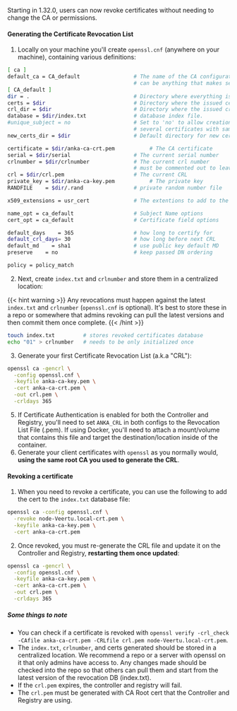 ---
---

Starting in 1.32.0, users can now revoke certificates without needing to change the CA or permissions.

#### Generating the Certificate Revocation List

1. Locally on your machine you'll create `openssl.cnf` (anywhere on your machine), containing various definitions:
  ```bash
  [ ca ]
  default_ca = CA_default                 # The name of the CA configuration to be used.
                                          # can be anything that makes sense to you.
  [ CA_default ]
  dir = .                                 # Directory where everything is kept
  certs = $dir                            # Directory where the issued certs are kept
  crl_dir = $dir                          # Directory where the issued crl are kept
  database = $dir/index.txt               # database index file.
  #unique_subject = no                    # Set to 'no' to allow creation of
                                          # several certificates with same subject.
  new_certs_dir = $dir                    # Default directory for new certs.

  certificate = $dir/anka-ca-crt.pem           # The CA certificate
  serial = $dir/serial                    # The current serial number
  crlnumber = $dir/crlnumber              # The current crl number
                                          # must be commented out to leave a V1 CRL
  crl = $dir/crl.pem                      # The current CRL
  private_key = $dir/anka-ca-key.pem           # The private key
  RANDFILE    = $dir/.rand                # private random number file

  x509_extensions = usr_cert              # The extentions to add to the cert

  name_opt = ca_default                   # Subject Name options
  cert_opt = ca_default                   # Certificate field options

  default_days    = 365                   # how long to certify for
  default_crl_days= 30                    # how long before next CRL
  default_md    = sha1                    # use public key default MD
  preserve    = no                        # keep passed DN ordering

  policy = policy_match
  ```

2. Next, create `index.txt` and `crlnumber` and store them in a centralized location:

{{< hint warning >}}
Any revocations must happen against the latest `index.txt` and `crlnumber` (`openssl.cnf` is optional). It's best to store these in a repo or somewhere that admins revoking can pull the latest versions and then commit them once complete.
{{< /hint >}}

  ```bash
  touch index.txt         # stores revoked certificates database
  echo "01" > crlnumber   # needs to be only initialized once
  ```

3. Generate your first Certificate Revocation List (a.k.a "CRL"):

  ```bash
  openssl ca -gencrl \
    -config openssl.cnf \
    -keyfile anka-ca-key.pem \
    -cert anka-ca-crt.pem \
    -out crl.pem \
    -crldays 365
  ```

5. If Certificate Authentication is enabled for both the Controller and Registry, you'll need to set `ANKA_CRL` in both configs to the Revocation List File (.pem). If using Docker, you'll need to attach a mount/volume that contains this file and target the destination/location inside of the container.
6. Generate your client certificates with `openssl` as you normally would, **using the same root CA you used to generate the CRL**.


#### Revoking a certificate

1. When you need to revoke a certificate, you can use the following to add the cert to the `index.txt` database file:

  ```bash
  openssl ca -config openssl.cnf \
    -revoke node-Veertu.local-crt.pem \
    -keyfile anka-ca-key.pem \
    -cert anka-ca-crt.pem
  ```

2. Once revoked, you must re-generate the CRL file and update it on the Controller and Registry, **restarting them once updated**:

  ```bash
  openssl ca -gencrl \
    -config openssl.cnf \
    -keyfile anka-ca-key.pem \
    -cert anka-ca-crt.pem \
    -out crl.pem \
    -crldays 365
  ```

##### Some things to note

- You can check if a certificate is revoked with `openssl verify -crl_check -CAfile anka-ca-crt.pem -CRLfile crl.pem node-Veertu.local-crt.pem`.
- The `index.txt`, `crlnumber`, and certs generated should be stored in a centralized location. We recommend a repo or a server with openssl on it that only admins have access to. Any changes made should be checked into the repo so that others can pull them and start from the latest version of the revocation DB (index.txt).
- If the `crl.pem` expires, the controller and registry will fail.
- The `crl.pem` must be generated with CA Root cert that the Controller and Registry are using.
